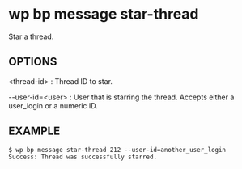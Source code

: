 #	wp bp message star-thread

Star a thread.

## OPTIONS

&lt;thread-id&gt;
: Thread ID to star.

--user-id=&lt;user&gt;
: User that is starring the thread. Accepts either a user_login or a numeric ID.

## EXAMPLE

    $ wp bp message star-thread 212 --user-id=another_user_login
    Success: Thread was successfully starred.
